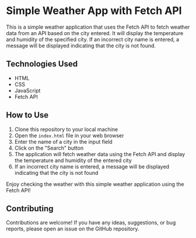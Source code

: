 # Simple Weather App with Fetch API

This is a simple weather application that uses the Fetch API to fetch weather data from an API based on the city entered. It will display the temperature and humidity of the specified city. If an incorrect city name is entered, a message will be displayed indicating that the city is not found.

## Technologies Used

- HTML
- CSS
- JavaScript
- Fetch API

## How to Use

1. Clone this repository to your local machine
2. Open the `index.html` file in your web browser
3. Enter the name of a city in the input field
4. Click on the "Search" button
5. The application will fetch weather data using the Fetch API and display the temperature and humidity of the entered city
6. If an incorrect city name is entered, a message will be displayed indicating that the city is not found

Enjoy checking the weather with this simple weather application using the Fetch API!

## Contributing

Contributions are welcome! If you have any ideas, suggestions, or bug reports, please open an issue on the GitHub repository.
